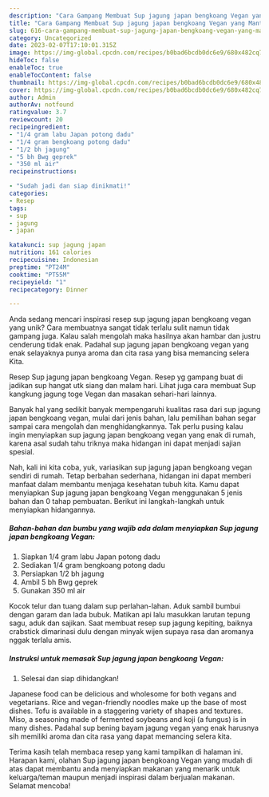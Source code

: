 ```yaml
---
description: "Cara Gampang Membuat Sup jagung japan bengkoang Vegan yang Mantap"
title: "Cara Gampang Membuat Sup jagung japan bengkoang Vegan yang Mantap"
slug: 616-cara-gampang-membuat-sup-jagung-japan-bengkoang-vegan-yang-mantap
category: Uncategorized
date: 2023-02-07T17:10:01.315Z
image: https://img-global.cpcdn.com/recipes/b0bad6bcdb0dc6e9/680x482cq70/sup-jagung-japan-bengkoang-vegan-foto-resep-utama.jpg
hideToc: false
enableToc: true
enableTocContent: false
thumbnail: https://img-global.cpcdn.com/recipes/b0bad6bcdb0dc6e9/680x482cq70/sup-jagung-japan-bengkoang-vegan-foto-resep-utama.jpg
cover: https://img-global.cpcdn.com/recipes/b0bad6bcdb0dc6e9/680x482cq70/sup-jagung-japan-bengkoang-vegan-foto-resep-utama.jpg
author: Admin
authorAv: notfound
ratingvalue: 3.7
reviewcount: 20
recipeingredient:
- "1/4 gram labu Japan potong dadu"
- "1/4 gram bengkoang potong dadu"
- "1/2 bh jagung"
- "5 bh Bwg geprek"
- "350 ml air"
recipeinstructions:

- "Sudah jadi dan siap dinikmati!"
categories:
- Resep
tags:
- sup
- jagung
- japan

katakunci: sup jagung japan 
nutrition: 161 calories
recipecuisine: Indonesian
preptime: "PT24M"
cooktime: "PT55M"
recipeyield: "1"
recipecategory: Dinner

---
```





Anda sedang mencari inspirasi resep sup jagung japan bengkoang vegan yang unik? Cara membuatnya sangat tidak terlalu sulit namun tidak gampang juga. Kalau salah mengolah maka hasilnya akan hambar dan justru cenderung tidak enak. Padahal sup jagung japan bengkoang vegan yang enak selayaknya punya aroma dan cita rasa yang bisa memancing selera Kita.





Resep Sup jagung japan bengkoang Vegan. Resep yg gampang buat di jadikan sup hangat utk siang dan malam hari. Lihat juga cara membuat Sup kangkung jagung toge Vegan dan masakan sehari-hari lainnya.

Banyak hal yang sedikit banyak mempengaruhi kualitas rasa dari sup jagung japan bengkoang vegan, mulai dari jenis bahan, lalu pemilihan bahan segar sampai cara mengolah dan menghidangkannya. Tak perlu pusing kalau ingin menyiapkan sup jagung japan bengkoang vegan yang enak di rumah, karena asal sudah tahu triknya maka hidangan ini dapat menjadi sajian spesial.






Nah, kali ini kita coba, yuk, variasikan sup jagung japan bengkoang vegan sendiri di rumah. Tetap berbahan sederhana, hidangan ini dapat memberi manfaat dalam membantu menjaga kesehatan tubuh kita. Kamu dapat menyiapkan Sup jagung japan bengkoang Vegan menggunakan 5 jenis bahan dan 0 tahap pembuatan. Berikut ini langkah-langkah untuk menyiapkan hidangannya.

<!--inarticleads1-->

##### Bahan-bahan dan bumbu yang wajib ada dalam menyiapkan Sup jagung japan bengkoang Vegan:

1. Siapkan 1/4 gram labu Japan potong dadu
1. Sediakan 1/4 gram bengkoang potong dadu
1. Persiapkan 1/2 bh jagung
1. Ambil 5 bh Bwg geprek
1. Gunakan 350 ml air


Kocok telur dan tuang dalam sup perlahan-lahan. Aduk sambil bumbui dengan garam dan lada bubuk. Matikan api lalu masukkan larutan tepung sagu, aduk dan sajikan. Saat membuat resep sup jagung kepiting, baiknya crabstick dimarinasi dulu dengan minyak wijen supaya rasa dan aromanya nggak terlalu amis. 

<!--inarticleads2-->

##### Instruksi untuk memasak Sup jagung japan bengkoang Vegan:


1. Selesai dan siap dihidangkan!

Japanese food can be delicious and wholesome for both vegans and vegetarians. Rice and vegan-friendly noodles make up the base of most dishes. Tofu is available in a staggering variety of shapes and textures. Miso, a seasoning made of fermented soybeans and koji (a fungus) is in many dishes. Padahal sup bening bayam jagung vegan yang enak harusnya sih memiliki aroma dan cita rasa yang dapat memancing selera kita. 

Terima kasih telah membaca resep yang kami tampilkan di halaman ini. Harapan kami, olahan Sup jagung japan bengkoang Vegan yang mudah di atas dapat membantu anda menyiapkan makanan yang menarik untuk keluarga/teman maupun menjadi inspirasi dalam berjualan makanan. Selamat mencoba!
